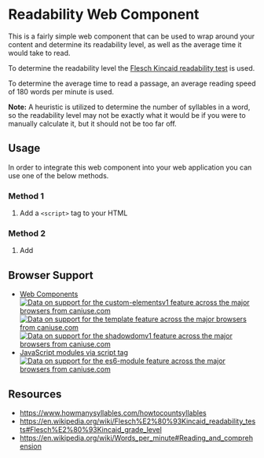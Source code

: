 # Readability Web Component
This is a fairly simple web component that can be used to wrap around your content and determine its readability level, as well as the average time it would take to read.

To determine the readability level the [Flesch Kincaid readability test](https://en.wikipedia.org/wiki/Flesch%E2%80%93Kincaid_readability_tests) is used.

To determine the average time to read a passage, an average reading speed of 180 words per minute is used.

**Note:** A heuristic is utilized to determine the number of syllables in a word, so the readability level may not be exactly what it would be if you were to manually calculate it, but it should not be too far off.

## Usage
In order to integrate this web component into your web application you can use one of the below methods.

### Method 1
1. Add a `<script>` tag to your HTML

### Method 2
1. Add 

## Browser Support
- [Web Components](https://caniuse.com/#search=web%20components)  
    <a href="http://caniuse.com/#feat=custom-elementsv1">
		<picture>
			<source type="image/webp" srcset="https://caniuse.bitsofco.de/image/custom-elementsv1.webp">
			<img src="https://caniuse.bitsofco.de/image/custom-elementsv1.png" alt="Data on support for the custom-elementsv1 feature across the major browsers from caniuse.com">
		</picture>
	</a>
    <a href="http://caniuse.com/#feat=template">
		<picture>
			<source type="image/webp" srcset="https://caniuse.bitsofco.de/image/template.webp">
			<img src="https://caniuse.bitsofco.de/image/template.png" alt="Data on support for the template feature across the major browsers from caniuse.com">
		</picture>
	</a>
    <a href="http://caniuse.com/#feat=shadowdomv1">
		<picture>
			<source type="image/webp" srcset="https://caniuse.bitsofco.de/image/shadowdomv1.webp">
			<img src="https://caniuse.bitsofco.de/image/shadowdomv1.png" alt="Data on support for the shadowdomv1 feature across the major browsers from caniuse.com">
		</picture>
	</a>
- [JavaScript modules via script tag](https://caniuse.com/#feat=es6-module)  
    <a href="http://caniuse.com/#feat=es6-module">
        <picture>
            <source type="image/webp" srcset="https://caniuse.bitsofco.de/image/es6-module.webp">
            <img src="https://caniuse.bitsofco.de/image/es6-module.png" alt="Data on support for the es6-module feature across the major browsers from caniuse.com">
        </picture>
    </a>

## Resources
- https://www.howmanysyllables.com/howtocountsyllables
- https://en.wikipedia.org/wiki/Flesch%E2%80%93Kincaid_readability_tests#Flesch%E2%80%93Kincaid_grade_level
- https://en.wikipedia.org/wiki/Words_per_minute#Reading_and_comprehension